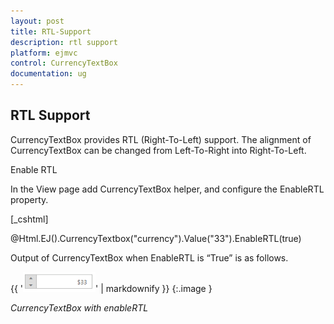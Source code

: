 ```yaml
---
layout: post
title: RTL-Support
description: rtl support
platform: ejmvc
control: CurrencyTextBox
documentation: ug
---
```


## RTL Support

CurrencyTextBox provides RTL (Right-To-Left) support. The alignment of CurrencyTextBox can be changed from Left-To-Right into Right-To-Left.

Enable RTL

In the View page add CurrencyTextBox helper, and configure the EnableRTL property.





[_cshtml]

@Html.EJ().CurrencyTextbox("currency").Value("33").EnableRTL(true)





Output of CurrencyTextBox when EnableRTL is “True” is as follows. 



{{ '![](RTL-Support_images/RTL-Support_img1.png)' | markdownify }}
{:.image }






_CurrencyTextBox with enableRTL_

